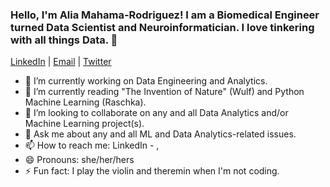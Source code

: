 ### Hello, I'm Alia Mahama-Rodriguez! I am a Biomedical Engineer turned Data Scientist and Neuroinformatician. I love tinkering with all things Data. 👋

 [LinkedIn](https://www.linkedin.com/in/aliamahama-rodriguez/) | [Email](alia.mahama@gmail.com) | [Twitter](https://twitter.com/alia_mrod)

- 🔭 I’m currently working on Data Engineering and Analytics.
- 🌱 I’m currently reading "The Invention of Nature" (Wulf) and Python Machine Learning (Raschka).
- 👯 I’m looking to collaborate on any and all Data Analytics and/or Machine Learning project(s).
- 💬 Ask me about any and all ML and Data Analytics-related issues.
- 📫 How to reach me: LinkedIn - , 
- 😄 Pronouns: she/her/hers
- ⚡ Fun fact: I play the violin and theremin when I'm not coding.
